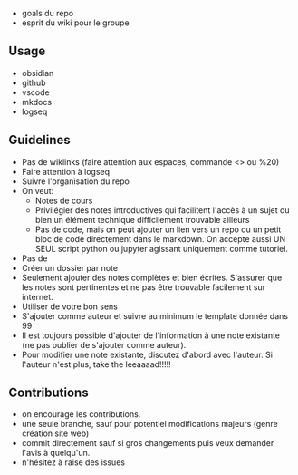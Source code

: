 
- goals du repo 
- esprit du wiki pour le groupe

## Usage

- obsidian
- github
- vscode
- mkdocs
- logseq

## Guidelines

- Pas de wiklinks (faire attention aux espaces, commande <> ou %20)
- Faire attention à logseq
- Suivre l'organisation du repo
- On veut:
	- Notes de cours
	- Privilégier des notes introductives qui facilitent l'accès à un sujet ou bien un élément technique difficilement trouvable ailleurs
	- Pas de code, mais on peut ajouter un lien vers un repo ou un petit bloc de code directement dans le markdown. On accepte aussi UN SEUL script python ou jupyter agissant uniquement comme tutoriel.
- Pas de 
- Créer un dossier par note
- Seulement ajouter des notes complètes et bien écrites. S'assurer que les notes sont pertinentes et ne pas être trouvable facilement sur internet. 
- Utiliser de votre bon sens
- S'ajouter comme auteur et suivre au minimum le template donnée dans 99
- Il est toujours possible d'ajouter de l'information à une note existante (ne pas oublier de s'ajouter comme auteur).
- Pour modifier une note existante, discutez d'abord avec l'auteur. Si l'auteur n'est plus, take the leeaaaad!!!!!
## Contributions

- on encourage les contributions.
-  une seule branche, sauf pour potentiel modifications majeurs (genre création site web)
- commit directement sauf si gros changements puis veux demander l'avis à quelqu'un.
- n'hésitez à raise des issues

